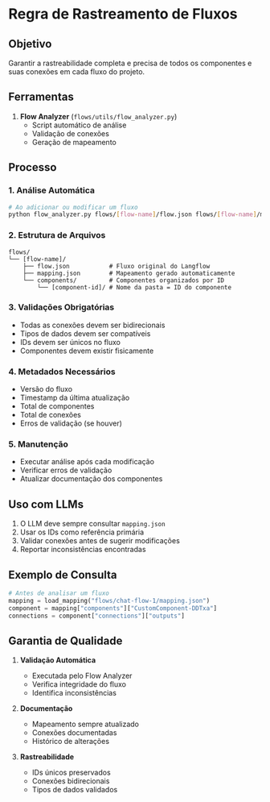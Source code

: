 # Regra de Rastreamento de Fluxos

## Objetivo
Garantir a rastreabilidade completa e precisa de todos os componentes e suas conexões em cada fluxo do projeto.

## Ferramentas
1. **Flow Analyzer** (`flows/utils/flow_analyzer.py`)
   - Script automático de análise
   - Validação de conexões
   - Geração de mapeamento

## Processo

### 1. Análise Automática
```bash
# Ao adicionar ou modificar um fluxo
python flow_analyzer.py flows/[flow-name]/flow.json flows/[flow-name]/mapping.json
```

### 2. Estrutura de Arquivos
```
flows/
└── [flow-name]/
    ├── flow.json           # Fluxo original do Langflow
    ├── mapping.json        # Mapeamento gerado automaticamente
    └── components/         # Componentes organizados por ID
        └── [component-id]/ # Nome da pasta = ID do componente
```

### 3. Validações Obrigatórias
- Todas as conexões devem ser bidirecionais
- Tipos de dados devem ser compatíveis
- IDs devem ser únicos no fluxo
- Componentes devem existir fisicamente

### 4. Metadados Necessários
- Versão do fluxo
- Timestamp da última atualização
- Total de componentes
- Total de conexões
- Erros de validação (se houver)

### 5. Manutenção
- Executar análise após cada modificação
- Verificar erros de validação
- Atualizar documentação dos componentes

## Uso com LLMs
1. O LLM deve sempre consultar `mapping.json`
2. Usar os IDs como referência primária
3. Validar conexões antes de sugerir modificações
4. Reportar inconsistências encontradas

## Exemplo de Consulta
```python
# Antes de analisar um fluxo
mapping = load_mapping("flows/chat-flow-1/mapping.json")
component = mapping["components"]["CustomComponent-DDTxa"]
connections = component["connections"]["outputs"]
```

## Garantia de Qualidade
1. **Validação Automática**
   - Executada pelo Flow Analyzer
   - Verifica integridade do fluxo
   - Identifica inconsistências

2. **Documentação**
   - Mapeamento sempre atualizado
   - Conexões documentadas
   - Histórico de alterações

3. **Rastreabilidade**
   - IDs únicos preservados
   - Conexões bidirecionais
   - Tipos de dados validados 